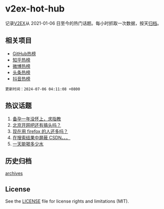 # v2ex-hot-hub

 记录[V2EX](https://www.v2ex.com/)从 2021-01-06 日至今的热门话题。每小时抓取一次数据，按天[归档](archives)。
 
 ## 相关项目

- [GitHub热榜](https://github.com/lonnyzhang423/github-hot-hub)
- [知乎热榜](https://github.com/lonnyzhang423/zhihu-hot-hub)
- [微博热榜](https://github.com/lonnyzhang423/weibo-hot-hub)
- [头条热榜](https://github.com/lonnyzhang423/toutiao-hot-hub)
- [抖音热榜](https://github.com/lonnyzhang423/douyin-hot-hub)


 `更新时间：2024-07-06 04:11:08 +0800`

## 热议话题

1. [备孕一年没怀上，求指教](https://www.v2ex.com/t/1055069)
1. [北京开网吧还有搞头吗？](https://www.v2ex.com/t/1055035)
1. [现在用 firefox 的人还多吗？](https://www.v2ex.com/t/1055019)
1. [在搜索结果中屏蔽 CSDN。。。](https://www.v2ex.com/t/1054983)
1. [一天能喝多少水](https://www.v2ex.com/t/1055026)

## 历史归档

[archives](archives)

## License

See the [LICENSE](LICENSE) file for license rights and limitations (MIT).
